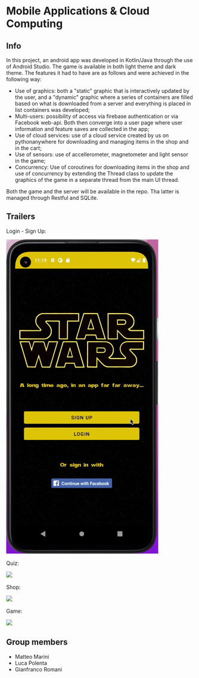 # Mobile Applications & Cloud Computing

## Info
In this project, an android app was developed in Kotlin/Java through the use of Android Studio. The game is available in both light theme and dark theme. The features it had to have are as follows and were achieved in the following way:

- Use of graphics: both a "static" graphic that is interactively updated by the user, and a "dynamic" graphic where a series of containers are filled based on what is downloaded from a server and everything is placed in list containers was developed;
- Multi-users: possibility of access via firebase authentication or via Facebook web-api. Both then converge into a user page where user information and feature saves are collected in the app;
- Use of cloud services: use of a cloud service created by us on pythonanywhere for downloading and managing items in the shop and in the cart;
- Use of sensors: use of accellerometer, magnetometer and light sensor in the game; 
- Concurrency: Use of coroutines for downloading items in the shop and use of concurrency by extending the Thread class to update the graphics of the game in a separate thread from the main UI thread.

Both the game and the server will be available in the repo. Tha latter is managed through Restful and SQLite.

## Trailers

Login - Sign Up:
<p align="left">
<img src="sample_gif/example_login_signup.gif" height="30%"/>
</p>

Quiz:
<p align="left">
<img src="sample_gif/example_quiz.gif" height="30%"/>
</p>

Shop:
<p align="left">
<img src="sample_gif/example_shop.gif" height="30%"/>
</p>

Game:
<p align="left">
<img src="sample_gif/example_game.gif" height="30%"/>
</p>

## Group members
- Matteo Marini
- Luca Polenta
- Gianfranco Romani
